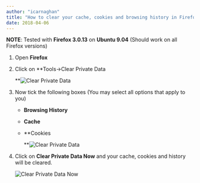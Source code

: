 ```yaml
---
author: "icarnaghan"
title: "How to clear your cache, cookies and browsing history in Firefox"
date: 2018-04-06
---
```


**NOTE**: Tested with **Firefox 3.0.13** on **Ubuntu 9.04** (Should work on all Firefox versions)

1. Open **Firefox**
2. Click on **Tools->Clear Private Data
    
    **![Clear Private Data](images/cch.png "Clear Private Data")
3. Now tick the following boxes (You may select all options that apply to you)
    - **Browsing History**
    - **Cache**
    - **Cookies
        
        **![Clear Private Data](images/cch2.png "Clear Private Data")
4. Click on **Clear Private Data Now** and your cache, cookies and history will be cleared.
    
    ![Clear Private Data Now](images/cch3.png "Clear Private Data Now")

